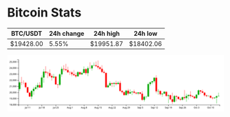 # Bitcoin Stats

BTC/USDT|24h change|24h high|24h low|
|---|---|---|---|
|$19428.00|5.55%|$19951.87|$18402.06|

<img src="./chart.svg">
